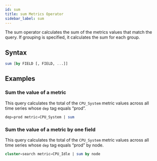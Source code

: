 ```yaml
---
id: sum
title: sum Metrics Operator
sidebar_label: sum
---
```



The sum operator calculates the sum of the metrics values that match the query. If grouping is specified, it calculates the sum for each group.

## Syntax

```sql
sum [by FIELD [, FIELD, ...]]
```

## Examples

### Sum the value of a metric 

This query calculates the total of the `CPU_System` metric values across all time series whose `dep` tag equals “prod”.

```sql
dep=prod metric=CPU_System | sum
```

### Sum the value of a metric by one field 

This query calculates the total of the `CPU_System` metric values across all time series whose `dep` tag equals “prod” by node.

```sql
cluster=search metric=CPU_Idle | sum by node
```  
